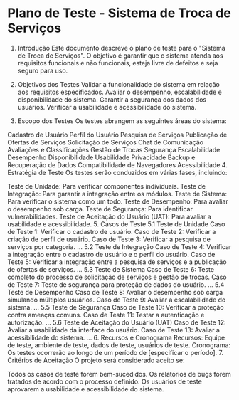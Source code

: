# Plano de Teste - Sistema de Troca de Serviços
1. Introdução
Este documento descreve o plano de teste para o "Sistema de Troca de Serviços". O objetivo é garantir que o sistema atenda aos requisitos funcionais e não funcionais, esteja livre de defeitos e seja seguro para uso.

2. Objetivos dos Testes
Validar a funcionalidade do sistema em relação aos requisitos especificados.
Avaliar o desempenho, escalabilidade e disponibilidade do sistema.
Garantir a segurança dos dados dos usuários.
Verificar a usabilidade e acessibilidade do sistema.
3. Escopo dos Testes
Os testes abrangem as seguintes áreas do sistema:

Cadastro de Usuário
Perfil do Usuário
Pesquisa de Serviços
Publicação de Ofertas de Serviços
Solicitação de Serviços
Chat de Comunicação
Avaliações e Classificações
Gestão de Trocas
Segurança
Escalabilidade
Desempenho
Disponibilidade
Usabilidade
Privacidade
Backup e Recuperação de Dados
Compatibilidade de Navegadores
Acessibilidade
4. Estratégia de Teste
Os testes serão conduzidos em várias fases, incluindo:

Teste de Unidade: Para verificar componentes individuais.
Teste de Integração: Para garantir a integração entre os módulos.
Teste de Sistema: Para verificar o sistema como um todo.
Teste de Desempenho: Para avaliar o desempenho sob carga.
Teste de Segurança: Para identificar vulnerabilidades.
Teste de Aceitação do Usuário (UAT): Para avaliar a usabilidade e acessibilidade.
5. Casos de Teste
5.1 Teste de Unidade
Caso de Teste 1: Verificar o cadastro de usuário.
Caso de Teste 2: Verificar a criação de perfil de usuário.
Caso de Teste 3: Verificar a pesquisa de serviços por categoria.
...
5.2 Teste de Integração
Caso de Teste 4: Verificar a integração entre o cadastro de usuário e o perfil do usuário.
Caso de Teste 5: Verificar a integração entre a pesquisa de serviços e a publicação de ofertas de serviços.
...
5.3 Teste de Sistema
Caso de Teste 6: Teste completo do processo de solicitação de serviços e gestão de trocas.
Caso de Teste 7: Teste de segurança para proteção de dados do usuário.
...
5.4 Teste de Desempenho
Caso de Teste 8: Avaliar o desempenho sob carga simulando múltiplos usuários.
Caso de Teste 9: Avaliar a escalabilidade do sistema.
...
5.5 Teste de Segurança
Caso de Teste 10: Verificar a proteção contra ameaças comuns.
Caso de Teste 11: Testar a autenticação e autorização.
...
5.6 Teste de Aceitação do Usuário (UAT)
Caso de Teste 12: Avaliar a usabilidade da interface do usuário.
Caso de Teste 13: Avaliar a acessibilidade do sistema.
...
6. Recursos e Cronograma
Recursos: Equipe de teste, ambiente de teste, dados de teste, usuários de teste.
Cronograma: Os testes ocorrerão ao longo de um período de [especificar o período].
7. Critérios de Aceitação
O projeto será considerado aceito se:

Todos os casos de teste forem bem-sucedidos.
Os relatórios de bugs forem tratados de acordo com o processo definido.
Os usuários de teste aprovarem a usabilidade e acessibilidade do sistema.
